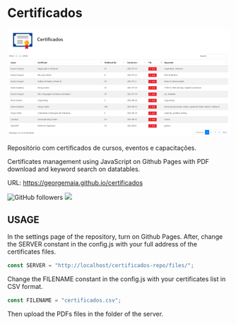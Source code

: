 # Certificados

<a href="https://georgemaia.github.io/certificados" target="_blank">
    <img src="./images/visual.png">
</a>

Repositório com certificados de cursos, eventos e capacitações.

Certificates management using JavaScript on Github Pages with PDF download and keyword search on datatables.

URL: https://georgemaia.github.io/certificados

![GitHub followers](https://img.shields.io/github/followers/georgemaia?style=social)
<a href="https://www.linkedin.com/in/georgemaia/">
    <img src="https://img.shields.io/badge/-LinkedIn-blue?style=flat-square&logo=Linkedin&logoColor=white&link=https://www.linkedin.com/in/georgemaia/">
</a>

## USAGE

In the settings page of the repository, turn on Github Pages. After, change the SERVER constant in the config.js with your full address of the certificates files.

```javascript
const SERVER = "http://localhost/certificados-repo/files/"; 
```

Change the FILENAME constant in the config.js with your certificates list in CSV format.

```javascript
const FILENAME = "certificados.csv"; 
```

Then upload the PDFs files in the folder of the server.